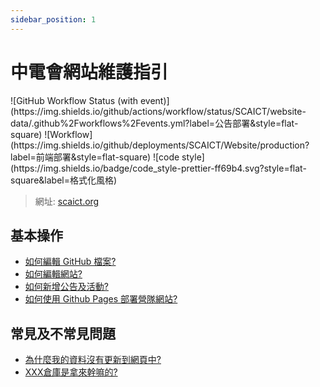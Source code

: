 ```yaml
---
sidebar_position: 1
---
```


# 中電會網站維護指引

<div>
![GitHub Workflow Status (with event)](https://img.shields.io/github/actions/workflow/status/SCAICT/website-data/.github%2Fworkflows%2Fevents.yml?label=公告部署&style=flat-square) ![Workflow](https://img.shields.io/github/deployments/SCAICT/Website/production?label=前端部署&style=flat-square) ![code style](https://img.shields.io/badge/code_style-prettier-ff69b4.svg?style=flat-square&label=格式化風格)

</div>

> 網址: [scaict.org](https://scaict.org)

## 基本操作

* [如何編輯 GitHub 檔案?](./edit.md)
* [如何編輯網站?](./edit-website.md)
* [如何新增公告及活動?](./announcement.md)
* [如何使用 Github Pages 部署營隊網站?](./github-pages.md)

## 常見及不常見問題

* [為什麼我的資料沒有更新到網頁中?](./github-pages.md)
* [XXX倉庫是拿來幹嘛的?](./repo.md)
